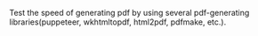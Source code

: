 Test the speed of generating pdf by using several pdf-generating libraries(puppeteer, wkhtmltopdf, html2pdf, pdfmake, etc.).